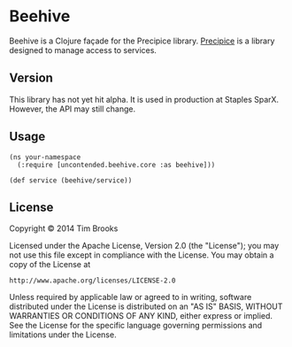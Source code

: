 # Beehive

Beehive is a Clojure façade for the Precipice library. [Precipice](https://github.com/tbrooks8/Precipice) is a
library designed to manage access to services.

## Version

This library has not yet hit alpha. It is used in production at Staples SparX. However, the API may still change.

## Usage

```
(ns your-namespace
  (:require [uncontended.beehive.core :as beehive]))

(def service (beehive/service))
```

## License

Copyright © 2014 Tim Brooks

Licensed under the Apache License, Version 2.0 (the "License");
you may not use this file except in compliance with the License.
You may obtain a copy of the License at

    http://www.apache.org/licenses/LICENSE-2.0

Unless required by applicable law or agreed to in writing, software
distributed under the License is distributed on an "AS IS" BASIS,
WITHOUT WARRANTIES OR CONDITIONS OF ANY KIND, either express or implied.
See the License for the specific language governing permissions and
limitations under the License.